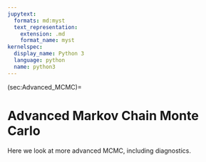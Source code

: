 ```yaml
---
jupytext:
  formats: md:myst
  text_representation:
    extension: .md
    format_name: myst
kernelspec:
  display_name: Python 3
  language: python
  name: python3
---
```


(sec:Advanced_MCMC)=
# Advanced Markov Chain Monte Carlo

Here we look at more advanced MCMC, including diagnostics.